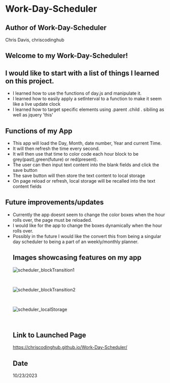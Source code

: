 # Work-Day-Scheduler

## Author of Work-Day-Scheduler
Chris Davis, chriscodinghub

## Welcome to my Work-Day-Scheduler!


## I would like to start with a list of things I learned on this project.
<ul>
    <li>I learned how to use the functions of day.js and manipulate it.</li> 
    <li>I learned how to easily apply a setInterval to a function to make it seem like a live update clock</li>
    <li>I learned how to target specific elements using .parent .child . sibiling as well as jquery 'this'</li>
    
</ul>

## Functions of my App
<ul>
    <li>This app will load the Day, Month, date number, Year and current Time.</li>
    <li>It will then refresh the time every second.</li>
    <li>It will then use that time to color code each hour block to be grey(past),green(future) or red(present).</li>
    <li>The user can then input text content into the blank fields and click the save button</li>
    <li>The save button will then store the text content to local storage</li>
    <li>On page reload or refresh, local storage will be recalled into the text content fields</li>
</ul>

## Future improvements/updates
<ul>
    <li>Currently the app doesnt seem to change the color boxes when the hour rolls over, the page must be reloaded.</li>
    <li>I would like for the app to change the boxes dynamically when the hour rolls over.</li>
    <li>Possibly in the future I would like the convert this from being a singular day scheduler to being a part of an weekly/monthly planner.</li>

## Images showcasing features on my app

![scheduler_blockTransition1](https://github.com/chriscodinghub/Work-Day-Scheduler/assets/144561170/a5b6036e-446f-4f5d-899b-c79f5ed55ca8)

<br>

![scheduler_blockTransition2](https://github.com/chriscodinghub/Work-Day-Scheduler/assets/144561170/814b7af8-8f47-4705-868b-3176a9fcdcf4)

<br>

![scheduler_localStorage](https://github.com/chriscodinghub/Work-Day-Scheduler/assets/144561170/215f252a-5bab-4bb4-9bf0-46159018b04c)

<br>

## Link to Launched Page

https://chriscodinghub.github.io/Work-Day-Scheduler/

## Date

10/23/2023
